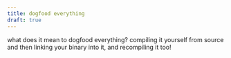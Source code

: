 ```yaml
---
title: dogfood everything
draft: true
---
```


what does it mean to dogfood everything? compiling it yourself from source and
then linking your binary into it, and recompiling it too!
